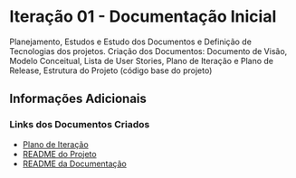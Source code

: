 # Iteração 01 - Documentação Inicial

Planejamento, Estudos e Estudo dos Documentos e Definição de Tecnologias dos projetos. Criação dos Documentos: Documento de Visão, Modelo Conceitual, Lista de User Stories, Plano de Iteração e Plano de Release, Estrutura do Projeto (código base do projeto)

## Informações Adicionais

### Links dos Documentos Criados

- [Plano de Iteração](../plano-de-iteracao.md)
- [README do Projeto](../../README.md)
- [README da Documentação](../README.md)
